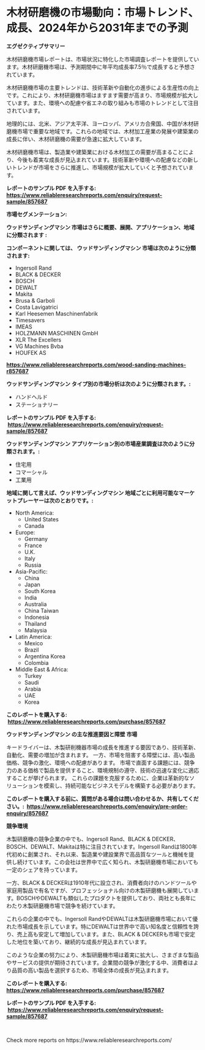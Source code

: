 <p><h1>木材研磨機の市場動向：市場トレンド、成長、2024年から2031年までの予測</h1></p><p><strong>エグゼクティブサマリー</strong></p>
<p><p>木材研磨機市場レポートは、市場状況に特化した市場調査レポートを提供しています。木材研磨機市場は、予測期間中に年平均成長率7.5％で成長すると予想されています。</p><p>木材研磨機市場の主要トレンドは、技術革新や自動化の進歩による生産性の向上です。これにより、木材研磨機市場はますます需要が高まり、市場規模が拡大しています。また、環境への配慮や省エネの取り組みも市場のトレンドとして注目されています。</p><p>地理的には、北米、アジア太平洋、ヨーロッパ、アメリカ合衆国、中国が木材研磨機市場で重要な地域です。これらの地域では、木材加工産業の発展や建築業の成長に伴い、木材研磨機の需要が急速に拡大しています。</p><p>木材研磨機市場は、製造業や建築業における木材加工の需要が高まることにより、今後も着実な成長が見込まれています。技術革新や環境への配慮などの新しいトレンドが市場をさらに推進し、市場規模が拡大していくと予想されています。</p></p>
<p><strong>レポートのサンプル PDF を入手する: <a href="https://www.reliableresearchreports.com/enquiry/request-sample/857687">https://www.reliableresearchreports.com/enquiry/request-sample/857687</a></strong></p>
<p><strong>市場セグメンテーション:</strong></p>
<p><strong> ウッドサンディングマシン 市場はさらに概要、展開、アプリケーション、地域に分類されます :</strong></p>
<p><strong>コンポーネントに関しては、 ウッドサンディングマシン 市場は次のように分類されます: &nbsp;</strong></p>
<p><ul><li>Ingersoll Rand</li><li>BLACK & DECKER</li><li>BOSCH</li><li>DEWALT</li><li>Makita</li><li>Brusa & Garboli</li><li>Costa Lavigatrici</li><li>Karl Heesemen Maschinenfabrik</li><li>Timesavers</li><li>IMEAS</li><li>HOLZMANN MASCHINEN GmbH</li><li>XLR The Excellers</li><li>VG Machines Bvba</li><li>HOUFEK AS</li></ul></p>
<p><strong><a href="https://www.reliableresearchreports.com/wood-sanding-machines-r857687">https://www.reliableresearchreports.com/wood-sanding-machines-r857687</a></strong></p>
<p><strong> ウッドサンディングマシン タイプ別の市場分析は次のように分類されます。:</strong></p>
<p><ul><li>ハンドヘルド</li><li>ステーショナリー</li></ul></p>
<p><strong>レポートのサンプル PDF を入手する: &nbsp;<a href="https://www.reliableresearchreports.com/enquiry/request-sample/857687">https://www.reliableresearchreports.com/enquiry/request-sample/857687</a></strong></p>
<p><strong> ウッドサンディングマシン アプリケーション別の市場産業調査は次のように分類されます。:</strong></p>
<p><ul><li>住宅用</li><li>コマーシャル</li><li>工業用</li></ul></p>
<p><strong>地域に関して言えば、ウッドサンディングマシン 地域ごとに利用可能なマーケットプレーヤーは次のとおりです。:</strong></p>
<p><ul>
    <li>
        North America:
        <ul>
            <li>United States</li>
            <li>Canada</li>
        </ul>
    </li>
    <li>
        Europe:
        <ul>
            <li>Germany</li>
            <li>France</li>
            <li>U.K.</li>
            <li>Italy</li>
            <li>Russia</li>
        </ul>
    </li>
    <li>
        Asia-Pacific:
        <ul>
            <li>China</li>
            <li>Japan</li>
            <li>South Korea</li>
            <li>India</li>
            <li>Australia</li>
            <li>China Taiwan</li>
            <li>Indonesia</li>
            <li>Thailand</li>
            <li>Malaysia</li>
        </ul>
    </li>
    <li>
        Latin America:
        <ul>
            <li>Mexico</li>
            <li>Brazil</li>
            <li>Argentina Korea</li>
            <li>Colombia</li>
        </ul>
    </li>
    <li>
        Middle East & Africa:
        <ul>
            <li>Turkey</li>
            <li>Saudi</li>
            <li>Arabia</li>
            <li>UAE</li>
            <li>Korea</li>
        </ul>
    </li>
    </ul></p>
<p><strong>このレポートを購入する: &nbsp;<a href="https://www.reliableresearchreports.com/purchase/857687">https://www.reliableresearchreports.com/purchase/857687</a></strong></p>
<p><strong>ウッドサンディングマシン の主な推進要因と障壁 市場</strong></p>
<p><p>キードライバーは、木製研削機器市場の成長を推進する要因であり、技術革新、自動化、需要の増加が含まれます。 一方、市場を阻害する障壁には、高い製品価格、競争の激化、環境への配慮があります。 市場で直面する課題には、競争力のある価格で製品を提供すること、環境規制の遵守、技術の迅速な変化に適応することが挙げられます。 これらの課題を克服するために、企業は革新的なソリューションを模索し、持続可能なビジネスモデルを構築する必要があります。</p></p>
<p><strong>このレポートを購入する前に、質問がある場合は問い合わせるか、共有してください。:&nbsp; <a href="https://www.reliableresearchreports.com/enquiry/pre-order-enquiry/857687">https://www.reliableresearchreports.com/enquiry/pre-order-enquiry/857687</a></strong></p>
<p><strong>競争環境</strong></p>
<p><p>木製研磨機の競争企業の中でも、Ingersoll Rand、BLACK & DECKER、BOSCH、DEWALT、Makitaは特に注目されています。Ingersoll Randは1800年代初めに創業され、それ以来、製造業や建設業界で高品質なツールと機械を提供し続けています。この会社は世界中で広く知られ、木製研磨機市場においても一定のシェアを持っています。</p><p>一方、BLACK & DECKERは1910年代に設立され、消費者向けのハンドツールや家庭用製品で有名ですが、プロフェッショナル向けの木製研磨機も展開しています。BOSCHやDEWALTも類似したプロダクトを提供しており、両社とも長年にわたり木製研磨機市場で競争を続けています。</p><p>これらの企業の中でも、Ingersoll RandやDEWALTは木製研磨機市場において優れた市場成長を示しています。特にDEWALTは世界中で高い知名度と信頼性を誇り、売上高も安定して増加しています。また、BLACK & DECKERも市場で安定した地位を築いており、継続的な成長が見込まれています。</p><p>このような企業の努力により、木製研磨機市場は着実に拡大し、さまざまな製品やサービスの提供が期待されています。企業間の競争が激化する中、消費者はより品質の高い製品を選択するため、市場全体の成長が見込まれます。</p></p>
<p><strong>このレポートを購入する: &nbsp; <a href="https://www.reliableresearchreports.com/purchase/857687">https://www.reliableresearchreports.com/purchase/857687</a></strong></p>
<p><strong>レポートのサンプル PDF を入手する: &nbsp;<a href="https://www.reliableresearchreports.com/enquiry/request-sample/857687">https://www.reliableresearchreports.com/enquiry/request-sample/857687</a></strong><strong></strong></p>
<p>&nbsp;</p>
<p>Check more reports on https://www.reliableresearchreports.com/</p>